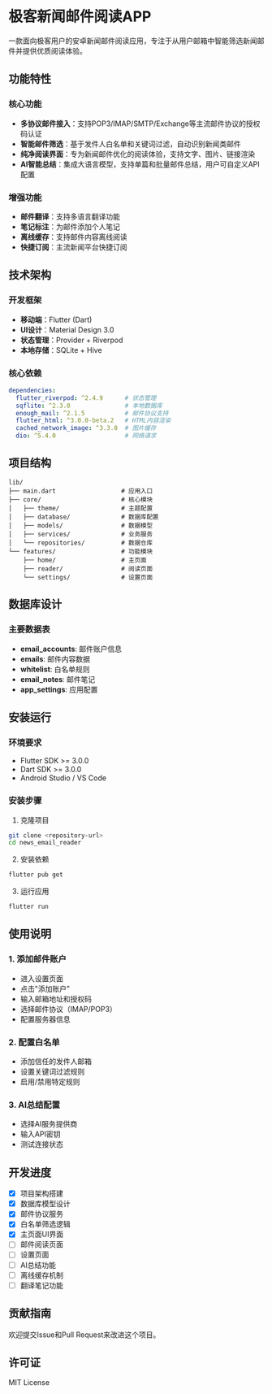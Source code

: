 # 极客新闻邮件阅读APP

一款面向极客用户的安卓新闻邮件阅读应用，专注于从用户邮箱中智能筛选新闻邮件并提供优质阅读体验。

## 功能特性

### 核心功能
- **多协议邮件接入**：支持POP3/IMAP/SMTP/Exchange等主流邮件协议的授权码认证
- **智能邮件筛选**：基于发件人白名单和关键词过滤，自动识别新闻类邮件
- **纯净阅读界面**：专为新闻邮件优化的阅读体验，支持文字、图片、链接渲染
- **AI智能总结**：集成大语言模型，支持单篇和批量邮件总结，用户可自定义API配置

### 增强功能
- **邮件翻译**：支持多语言翻译功能
- **笔记标注**：为邮件添加个人笔记
- **离线缓存**：支持邮件内容离线阅读
- **快捷订阅**：主流新闻平台快捷订阅

## 技术架构

### 开发框架
- **移动端**：Flutter (Dart)
- **UI设计**：Material Design 3.0
- **状态管理**：Provider + Riverpod
- **本地存储**：SQLite + Hive

### 核心依赖
```yaml
dependencies:
  flutter_riverpod: ^2.4.9      # 状态管理
  sqflite: ^2.3.0               # 本地数据库
  enough_mail: ^2.1.5           # 邮件协议支持
  flutter_html: ^3.0.0-beta.2   # HTML内容渲染
  cached_network_image: ^3.3.0  # 图片缓存
  dio: ^5.4.0                   # 网络请求
```

## 项目结构

```
lib/
├── main.dart                  # 应用入口
├── core/                      # 核心模块
│   ├── theme/                 # 主题配置
│   ├── database/              # 数据库配置
│   ├── models/                # 数据模型
│   ├── services/              # 业务服务
│   └── repositories/          # 数据仓库
└── features/                  # 功能模块
    ├── home/                  # 主页面
    ├── reader/                # 阅读页面
    └── settings/              # 设置页面
```

## 数据库设计

### 主要数据表
- **email_accounts**: 邮件账户信息
- **emails**: 邮件内容数据
- **whitelist**: 白名单规则
- **email_notes**: 邮件笔记
- **app_settings**: 应用配置

## 安装运行

### 环境要求
- Flutter SDK >= 3.0.0
- Dart SDK >= 3.0.0
- Android Studio / VS Code

### 安装步骤
1. 克隆项目
```bash
git clone <repository-url>
cd news_email_reader
```

2. 安装依赖
```bash
flutter pub get
```

3. 运行应用
```bash
flutter run
```

## 使用说明

### 1. 添加邮件账户
- 进入设置页面
- 点击"添加账户"
- 输入邮箱地址和授权码
- 选择邮件协议（IMAP/POP3）
- 配置服务器信息

### 2. 配置白名单
- 添加信任的发件人邮箱
- 设置关键词过滤规则
- 启用/禁用特定规则

### 3. AI总结配置
- 选择AI服务提供商
- 输入API密钥
- 测试连接状态

## 开发进度

- [x] 项目架构搭建
- [x] 数据库模型设计
- [x] 邮件协议服务
- [x] 白名单筛选逻辑
- [x] 主页面UI界面
- [ ] 邮件阅读页面
- [ ] 设置页面
- [ ] AI总结功能
- [ ] 离线缓存机制
- [ ] 翻译笔记功能

## 贡献指南

欢迎提交Issue和Pull Request来改进这个项目。

## 许可证

MIT License